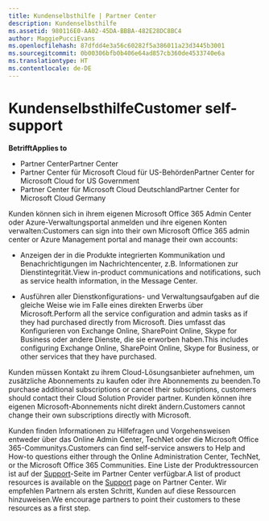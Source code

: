 ```yaml
---
title: Kundenselbsthilfe | Partner Center
description: Kundenselbsthilfe
ms.assetid: 980116E0-AA02-45DA-BBBA-482E28DC8BC4
author: MaggiePucciEvans
ms.openlocfilehash: 87dfdd4e3a56c60282f5a386011a23d3445b3001
ms.sourcegitcommit: 0b00306bfb0b406e64ad857cb360de4533740e6a
ms.translationtype: HT
ms.contentlocale: de-DE
---
```

# <a name="customer-self-support"></a><span data-ttu-id="f3e49-103">Kundenselbsthilfe</span><span class="sxs-lookup"><span data-stu-id="f3e49-103">Customer self-support</span></span>

**<span data-ttu-id="f3e49-104">Betrifft</span><span class="sxs-lookup"><span data-stu-id="f3e49-104">Applies to</span></span>**

-  <span data-ttu-id="f3e49-105">Partner Center</span><span class="sxs-lookup"><span data-stu-id="f3e49-105">Partner Center</span></span>
-  <span data-ttu-id="f3e49-106">Partner Center für Microsoft Cloud für US-Behörden</span><span class="sxs-lookup"><span data-stu-id="f3e49-106">Partner Center for Microsoft Cloud for US Government</span></span>
-  <span data-ttu-id="f3e49-107">Partner Center für Microsoft Cloud Deutschland</span><span class="sxs-lookup"><span data-stu-id="f3e49-107">Partner Center for Microsoft Cloud Germany</span></span>

<span data-ttu-id="f3e49-108">Kunden können sich in ihrem eigenen Microsoft Office 365 Admin Center oder Azure-Verwaltungsportal anmelden und ihre eigenen Konten verwalten:</span><span class="sxs-lookup"><span data-stu-id="f3e49-108">Customers can sign into their own Microsoft Office 365 admin center or Azure Management portal and manage their own accounts:</span></span>

-   <span data-ttu-id="f3e49-109">Anzeigen der in die Produkte integrierten Kommunikation und Benachrichtigungen im Nachrichtencenter, z.B. Informationen zur Dienstintegrität.</span><span class="sxs-lookup"><span data-stu-id="f3e49-109">View in-product communications and notifications, such as service health information, in the Message Center.</span></span>

-   <span data-ttu-id="f3e49-110">Ausführen aller Dienstkonfigurations- und Verwaltungsaufgaben auf die gleiche Weise wie im Falle eines direkten Erwerbs über Microsoft.</span><span class="sxs-lookup"><span data-stu-id="f3e49-110">Perform all the service configuration and admin tasks as if they had purchased directly from Microsoft.</span></span> <span data-ttu-id="f3e49-111">Dies umfasst das Konfigurieren von Exchange Online, SharePoint Online, Skype for Business oder andere Dienste, die sie erworben haben.</span><span class="sxs-lookup"><span data-stu-id="f3e49-111">This includes configuring Exchange Online, SharePoint Online, Skype for Business, or other services that they have purchased.</span></span>

<span data-ttu-id="f3e49-112">Kunden müssen Kontakt zu ihrem Cloud-Lösungsanbieter aufnehmen, um zusätzliche Abonnements zu kaufen oder ihre Abonnements zu beenden.</span><span class="sxs-lookup"><span data-stu-id="f3e49-112">To purchase additional subscriptions or cancel their subscriptions, customers should contact their Cloud Solution Provider partner.</span></span> <span data-ttu-id="f3e49-113">Kunden können ihre eigenen Microsoft-Abonnements nicht direkt ändern.</span><span class="sxs-lookup"><span data-stu-id="f3e49-113">Customers cannot change their own subscriptions directly with Microsoft.</span></span>

<span data-ttu-id="f3e49-114">Kunden finden Informationen zu Hilfefragen und Vorgehensweisen entweder über das Online Admin Center, TechNet oder die Microsoft Office 365-Communitys.</span><span class="sxs-lookup"><span data-stu-id="f3e49-114">Customers can find self-service answers to Help and How-to questions either through the Online Administration Center, TechNet, or the Microsoft Office 365 Communities.</span></span> <span data-ttu-id="f3e49-115">Eine Liste der Produktressourcen ist auf der [Support](https://partnercenter.microsoft.com/partner/support)-Seite im Partner Center verfügbar.</span><span class="sxs-lookup"><span data-stu-id="f3e49-115">A list of product resources is available on the [Support](https://partnercenter.microsoft.com/partner/support) page on Partner Center.</span></span> <span data-ttu-id="f3e49-116">Wir empfehlen Partnern als ersten Schritt, Kunden auf diese Ressourcen hinzuweisen.</span><span class="sxs-lookup"><span data-stu-id="f3e49-116">We encourage partners to point their customers to these resources as a first step.</span></span>

 

 



